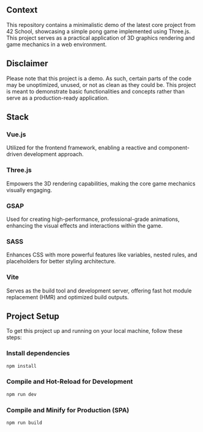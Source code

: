 ## Context
This repository contains a minimalistic demo of the latest core project from 42 School, showcasing a simple pong game implemented using Three.js. This project serves as a practical application of 3D graphics rendering and game mechanics in a web environment.

## Disclaimer
Please note that this project is a demo. As such, certain parts of the code may be unoptimized, unused, or not as clean as they could be. This project is meant to demonstrate basic functionalities and concepts rather than serve as a production-ready application.

## Stack
### Vue.js
Utilized for the frontend framework, enabling a reactive and component-driven development approach.
### Three.js
Empowers the 3D rendering capabilities, making the core game mechanics visually engaging.
### GSAP
Used for creating high-performance, professional-grade animations, enhancing the visual effects and interactions within the game.
### SASS
Enhances CSS with more powerful features like variables, nested rules, and placeholders for better styling architecture.
### Vite
Serves as the build tool and development server, offering fast hot module replacement (HMR) and optimized build outputs.

## Project Setup
To get this project up and running on your local machine, follow these steps:

### Install dependencies

```sh
npm install
```

### Compile and Hot-Reload for Development

```sh
npm run dev
```

### Compile and Minify for Production (SPA)

```sh
npm run build
```
